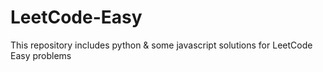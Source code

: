 # LeetCode-Easy
This repository includes python & some javascript solutions for LeetCode Easy problems
